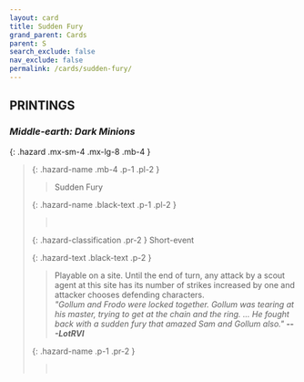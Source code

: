 ```yaml
---
layout: card
title: Sudden Fury
grand_parent: Cards
parent: S
search_exclude: false
nav_exclude: false
permalink: /cards/sudden-fury/
---
```


## PRINTINGS


### _Middle-earth: Dark Minions_

{: .hazard .mx-sm-4 .mx-lg-8 .mb-4 }
> {: .hazard-name .mb-4 .p-1 .pl-2 }
> > <div class="hazard-mp"></div>
> > <div class="card-name">Sudden Fury</div>
>
> {: .hazard-name .black-text .p-1 .pl-2 }
> > &nbsp;
>
> {: .hazard-classification .pr-2 }
> Short-event
>
> {: .hazard-text .black-text .p-2 }
> > Playable on a site. Until the end of turn, any attack by a scout agent at this site has its number of strikes increased by one and attacker chooses defending characters. <br>_"Gollum and Frodo were locked together. Gollum was tearing at his master, trying to get at the chain and the ring. ... He fought back with a sudden fury that amazed Sam and Gollum also."_ ***---&NoBreak;LotRVI***  
>
> {: .hazard-name .p-1 .pr-2 }
> > <div class="card-shield"></div>
> > <div class="card-corruption">&nbsp;</div>
